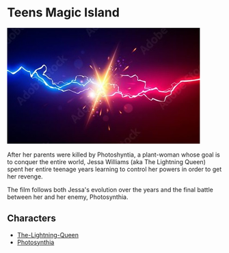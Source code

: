 # Teens Magic Island

![poster](./../images/revange.jpg)

After her parents were killed by Photoshyntia, a plant-woman whose goal is to conquer the entire world, Jessa Williams (aka The Lightning Queen)
spent her entire teenage years learning to control her powers in order to get her revenge.

The film follows both Jessa's evolution over the years and the final battle between her and her enemy, Photosynthia.

## Characters

- [The-Lightning-Queen](./../heroes/the-lightning-queen.md)
- [Photosynthia](./../villains/Photosynthia.md)
